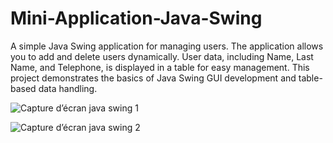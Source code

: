﻿# Mini-Application-Java-Swing
A simple Java Swing application for managing users. The application allows you to add and delete users dynamically. User data, including Name, Last Name, and Telephone, is displayed in a table for easy management. This project demonstrates the basics of Java Swing GUI development and table-based data handling.

![Capture d’écran java swing 1](https://github.com/user-attachments/assets/029bce67-047f-4f02-9a0c-7592c2eb1897)

![Capture d’écran java swing 2](https://github.com/user-attachments/assets/11c46d8c-2887-4595-a48e-d0ba1fc4cb57)
